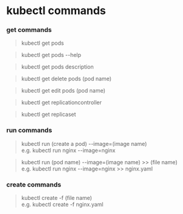 # kubectl commands


### get commands
> kubectl get pods

> kubectl get pods --help

> kubectl get pods description 

>kubectl get delete pods (pod name)

> kubectl get edit pods (pod name)

> kubectl get replicationcontroller

>kubectl get replicaset

### run commands
> kubectl run (create a pod) --image=(image name) </br>
> e.g. kubectl run nginx --image=nginx

> kubectl run (pod name) --image=(image name) >> (file name) </br>
e.g. kubectl run nginx --image=nginx >> nginx.yaml


### create commands
> kubectl create -f (file name) </br> 
e.g. kubectl create -f nginx.yaml